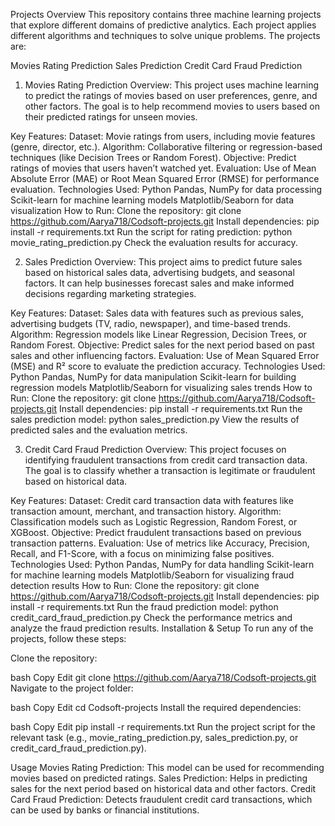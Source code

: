 Projects Overview
This repository contains three machine learning projects that explore different domains of predictive analytics. Each project applies different algorithms and techniques to solve unique problems. The projects are:

Movies Rating Prediction
Sales Prediction
Credit Card Fraud Prediction
1. Movies Rating Prediction
Overview:
This project uses machine learning to predict the ratings of movies based on user preferences, genre, and other factors. The goal is to help recommend movies to users based on their predicted ratings for unseen movies.

Key Features:
Dataset: Movie ratings from users, including movie features (genre, director, etc.).
Algorithm: Collaborative filtering or regression-based techniques (like Decision Trees or Random Forest).
Objective: Predict ratings of movies that users haven’t watched yet.
Evaluation: Use of Mean Absolute Error (MAE) or Root Mean Squared Error (RMSE) for performance evaluation.
Technologies Used:
Python
Pandas, NumPy for data processing
Scikit-learn for machine learning models
Matplotlib/Seaborn for data visualization
How to Run:
Clone the repository: git clone https://github.com/Aarya718/Codsoft-projects.git
Install dependencies: pip install -r requirements.txt
Run the script for rating prediction: python movie_rating_prediction.py
Check the evaluation results for accuracy.

2. Sales Prediction
Overview:
This project aims to predict future sales based on historical sales data, advertising budgets, and seasonal factors. It can help businesses forecast sales and make informed decisions regarding marketing strategies.

Key Features:
Dataset: Sales data with features such as previous sales, advertising budgets (TV, radio, newspaper), and time-based trends.
Algorithm: Regression models like Linear Regression, Decision Trees, or Random Forest.
Objective: Predict sales for the next period based on past sales and other influencing factors.
Evaluation: Use of Mean Squared Error (MSE) and R² score to evaluate the prediction accuracy.
Technologies Used:
Python
Pandas, NumPy for data manipulation
Scikit-learn for building regression models
Matplotlib/Seaborn for visualizing sales trends
How to Run:
Clone the repository: git clone https://github.com/Aarya718/Codsoft-projects.git
Install dependencies: pip install -r requirements.txt
Run the sales prediction model: python sales_prediction.py
View the results of predicted sales and the evaluation metrics.

3. Credit Card Fraud Prediction
Overview:
This project focuses on identifying fraudulent transactions from credit card transaction data. The goal is to classify whether a transaction is legitimate or fraudulent based on historical data.

Key Features:
Dataset: Credit card transaction data with features like transaction amount, merchant, and transaction history.
Algorithm: Classification models such as Logistic Regression, Random Forest, or XGBoost.
Objective: Predict fraudulent transactions based on previous transaction patterns.
Evaluation: Use of metrics like Accuracy, Precision, Recall, and F1-Score, with a focus on minimizing false positives.
Technologies Used:
Python
Pandas, NumPy for data handling
Scikit-learn for machine learning models
Matplotlib/Seaborn for visualizing fraud detection results
How to Run:
Clone the repository: git clone https://github.com/Aarya718/Codsoft-projects.git
Install dependencies: pip install -r requirements.txt
Run the fraud prediction model: python credit_card_fraud_prediction.py
Check the performance metrics and analyze the fraud prediction results.
Installation & Setup
To run any of the projects, follow these steps:

Clone the repository:

bash
Copy
Edit
git clone https://github.com/Aarya718/Codsoft-projects.git
Navigate to the project folder:

bash
Copy
Edit
cd Codsoft-projects
Install the required dependencies:

bash
Copy
Edit
pip install -r requirements.txt
Run the project script for the relevant task (e.g., movie_rating_prediction.py, sales_prediction.py, or credit_card_fraud_prediction.py).

Usage
Movies Rating Prediction: This model can be used for recommending movies based on predicted ratings.
Sales Prediction: Helps in predicting sales for the next period based on historical data and other factors.
Credit Card Fraud Prediction: Detects fraudulent credit card transactions, which can be used by banks or financial institutions.

